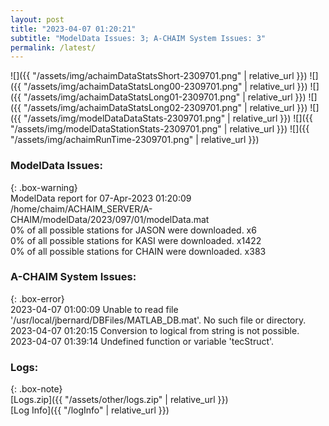 ```yaml
---
layout: post
title: "2023-04-07 01:20:21"
subtitle: "ModelData Issues: 3; A-CHAIM System Issues: 3"
permalink: /latest/
---
```


![]({{ "/assets/img/achaimDataStatsShort-2309701.png" | relative_url }})
![]({{ "/assets/img/achaimDataStatsLong00-2309701.png" | relative_url }})
![]({{ "/assets/img/achaimDataStatsLong01-2309701.png" | relative_url }})
![]({{ "/assets/img/achaimDataStatsLong02-2309701.png" | relative_url }})
![]({{ "/assets/img/modelDataDataStats-2309701.png" | relative_url }})
![]({{ "/assets/img/modelDataStationStats-2309701.png" | relative_url }})
![]({{ "/assets/img/achaimRunTime-2309701.png" | relative_url }})


### ModelData Issues:  
  
{: .box-warning}  
 ModelData report for 07-Apr-2023 01:20:09   
 /home/chaim/ACHAIM_SERVER/A-CHAIM/modelData/2023/097/01/modelData.mat   
 0% of all possible stations for JASON were downloaded. x6   
 0% of all possible stations for KASI were downloaded. x1422   
 0% of all possible stations for CHAIN were downloaded. x383   
  
### A-CHAIM System Issues:  
  
{: .box-error}  
2023-04-07 01:00:09 Unable to read file '/usr/local/jbernard/DBFiles/MATLAB_DB.mat'. No such file or directory.  
2023-04-07 01:20:15 Conversion to logical from string is not possible.  
2023-04-07 01:39:14 Undefined function or variable 'tecStruct'.  

### Logs:  
  
{: .box-note}  
[Logs.zip]({{ "/assets/other/logs.zip" | relative_url }})  
[Log Info]({{ "/logInfo" | relative_url }})  
